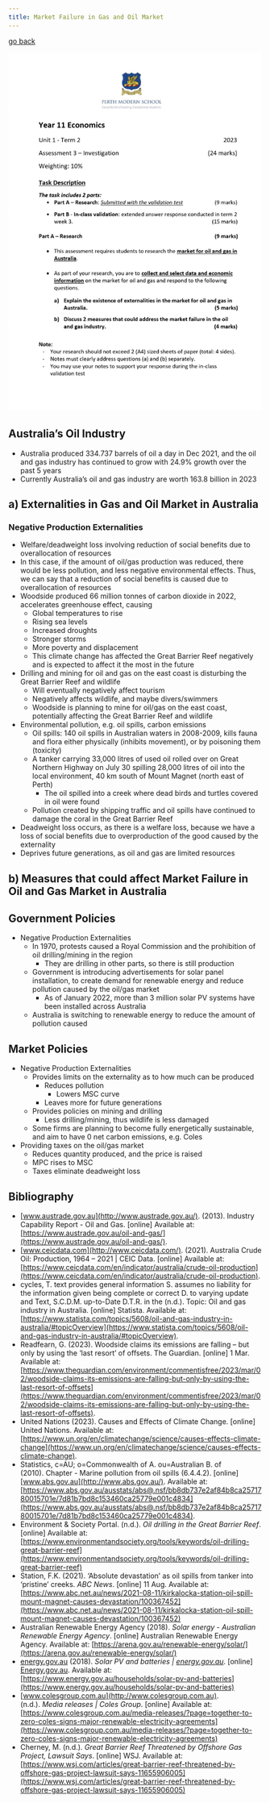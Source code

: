 ```yaml
---
title: Market Failure in Gas and Oil Market
---
```


[go back](11Subjects/11Economics.md)

![](11SubjectImages/Yr%2011%20%20Econs%20Assessment%203%202023_Investigation.docx_1.png)
## Australia’s Oil Industry

-   Australia produced 334.737 barrels of oil a day in Dec 2021, and the oil and gas industry has continued to grow with 24.9% growth over the past 5 years
-   Currently Australia’s oil and gas industry are worth 163.8 billion in 2023

## a) Externalities in Gas and Oil Market in Australia

### Negative Production Externalities

-   Welfare/deadweight loss involving reduction of social benefits due to overallocation of resources
-   In this case, if the amount of oil/gas production was reduced, there would be less pollution, and less negative environmental effects. Thus, we can say that a reduction of social benefits is caused due to overallocation of resources
-   Woodside produced 66 million tonnes of carbon dioxide in 2022, accelerates greenhouse effect, causing
    -   Global temperatures to rise
    -   Rising sea levels
    -   Increased droughts
    -   Stronger storms
    -   More poverty and displacement
    -   This climate change has affected the Great Barrier Reef negatively and is expected to affect it the most in the future
-   Drilling and mining for oil and gas on the east coast is disturbing the Great Barrier Reef and wildlife
    -   Will eventually negatively affect tourism
    -   Negatively affects wildlife, and maybe divers/swimmers
    -   Woodside is planning to mine for oil/gas on the east coast, potentially affecting the Great Barrier Reef and wildlife
-   Environmental pollution, e.g. oil spills, carbon emissions
    -   Oil spills: 140 oil spills in Australian waters in 2008-2009, kills fauna and flora either physically (inhibits movement), or by poisoning them (toxicity)
    -   A tanker carrying 33,000 litres of used oil rolled over on Great Northern Highway on July 30 spilling 28,000 litres of oil into the local environment, 40 km south of Mount Magnet (north east of Perth)
        -   The oil spilled into a creek where dead birds and turtles covered in oil were found
    -   Pollution created by shipping traffic and oil spills have continued to damage the coral in the Great Barrier Reef
-   Deadweight loss occurs, as there is a welfare loss, because we have a loss of social benefits due to overproduction of the good caused by the externality
-   Deprives future generations, as oil and gas are limited resources

## b) Measures that could affect Market Failure in Oil and Gas Market in Australia

## **************************************Government Policies**************************************

-   Negative Production Externalities
    -   In 1970, protests caused a Royal Commission and the prohibition of oil drilling/mining in the region
        -   They are drilling in other parts, so there is still production
    -   Government is introducing advertisements for solar panel installation, to create demand for renewable energy and reduce pollution caused by the oil/gas market
        -   As of January 2022, more than 3 million solar PV systems have been installed across Australia
    -   Australia is switching to renewable energy to reduce the amount of pollution caused

## **************************************Market Policies**************************************

-   Negative Production Externalities
    -   Provides limits on the externality as to how much can be produced
        -   Reduces pollution
            -   Lowers MSC curve
        -   Leaves more for future generations
    -   Provides policies on mining and drilling
        -   Less drilling/mining, thus wildlife is less damaged
    -   Some firms are planning to become fully energetically sustainable, and aim to have 0 net carbon emissions, e.g. Coles
-   Providing taxes on the oil/gas market
    -   Reduces quantity produced, and the price is raised
    -   MPC rises to MSC
    -   Taxes eliminate deadweight loss

## Bibliography

-   [www.austrade.gov.au](http://www.austrade.gov.au/). (2013). Industry Capability Report - Oil and Gas. [online] Available at: [](https://www.austrade.gov.au/oil-and-gas/)[https://www.austrade.gov.au/oil-and-gas/](https://www.austrade.gov.au/oil-and-gas/).
-   [www.ceicdata.com](http://www.ceicdata.com/). (2021). Australia Crude Oil: Production, 1964 – 2021 | CEIC Data. [online] Available at: [](https://www.ceicdata.com/en/indicator/australia/crude-oil-production)[https://www.ceicdata.com/en/indicator/australia/crude-oil-production](https://www.ceicdata.com/en/indicator/australia/crude-oil-production).
-   cycles, T. text provides general information S. assumes no liability for the information given being complete or correct D. to varying update and Text, S.C.D.M. up-to-Date D.T.R. in the (n.d.). Topic: Oil and gas industry in Australia. [online] Statista. Available at: [](https://www.statista.com/topics/5608/oil-and-gas-industry-in-australia/#topicOverview)[https://www.statista.com/topics/5608/oil-and-gas-industry-in-australia/#topicOverview](https://www.statista.com/topics/5608/oil-and-gas-industry-in-australia/#topicOverview).
-   Readfearn, G. (2023). Woodside claims its emissions are falling – but only by using the ‘last resort’ of offsets. The Guardian. [online] 1 Mar. Available at: [](https://www.theguardian.com/environment/commentisfree/2023/mar/02/woodside-claims-its-emissions-are-falling-but-only-by-using-the-last-resort-of-offsets)[https://www.theguardian.com/environment/commentisfree/2023/mar/02/woodside-claims-its-emissions-are-falling-but-only-by-using-the-last-resort-of-offsets](https://www.theguardian.com/environment/commentisfree/2023/mar/02/woodside-claims-its-emissions-are-falling-but-only-by-using-the-last-resort-of-offsets).
-   United Nations (2023). Causes and Effects of Climate Change. [online] United Nations. Available at: [](https://www.un.org/en/climatechange/science/causes-effects-climate-change)[https://www.un.org/en/climatechange/science/causes-effects-climate-change](https://www.un.org/en/climatechange/science/causes-effects-climate-change).
-   Statistics, c=AU; o=Commonwealth of A. ou=Australian B. of (2010). Chapter - Marine pollution from oil spills (6.4.4.2). [online] [www.abs.gov.au](http://www.abs.gov.au/). Available at: [](https://www.abs.gov.au/ausstats/abs@.nsf/bb8db737e2af84b8ca2571780015701e/7d81b7bd8c153460ca25779e001c4834)[https://www.abs.gov.au/ausstats/abs@.nsf/bb8db737e2af84b8ca2571780015701e/7d81b7bd8c153460ca25779e001c4834](https://www.abs.gov.au/ausstats/abs@.nsf/bb8db737e2af84b8ca2571780015701e/7d81b7bd8c153460ca25779e001c4834).
-   Environment & Society Portal. (n.d.). _Oil drilling in the Great Barrier Reef_. [online] Available at: [](https://www.environmentandsociety.org/tools/keywords/oil-drilling-great-barrier-reef)[https://www.environmentandsociety.org/tools/keywords/oil-drilling-great-barrier-reef](https://www.environmentandsociety.org/tools/keywords/oil-drilling-great-barrier-reef)
-   Station, F.K. (2021). ‘Absolute devastation’ as oil spills from tanker into ‘pristine’ creeks. _ABC News_. [online] 11 Aug. Available at: [](https://www.abc.net.au/news/2021-08-11/kirkalocka-station-oil-spill-mount-magnet-causes-devastation/100367452)[https://www.abc.net.au/news/2021-08-11/kirkalocka-station-oil-spill-mount-magnet-causes-devastation/100367452](https://www.abc.net.au/news/2021-08-11/kirkalocka-station-oil-spill-mount-magnet-causes-devastation/100367452)
-   Australian Renewable Energy Agency (2018). _Solar energy - Australian Renewable Energy Agency_. [online] Australian Renewable Energy Agency. Available at: [](https://arena.gov.au/renewable-energy/solar/)[https://arena.gov.au/renewable-energy/solar/](https://arena.gov.au/renewable-energy/solar/)
-   [energy.gov.au](http://energy.gov.au) (2018). _Solar PV and batteries | [energy.gov.au](http://energy.gov.au)_. [online] [Energy.gov.au](http://Energy.gov.au). Available at: [](https://www.energy.gov.au/households/solar-pv-and-batteries)[https://www.energy.gov.au/households/solar-pv-and-batteries](https://www.energy.gov.au/households/solar-pv-and-batteries)
-   [www.colesgroup.com.au](http://www.colesgroup.com.au). (n.d.). _Media releases | Coles Group_. [online] Available at: [](https://www.colesgroup.com.au/media-releases/?page=together-to-zero-coles-signs-major-renewable-electricity-agreements)[https://www.colesgroup.com.au/media-releases/?page=together-to-zero-coles-signs-major-renewable-electricity-agreements](https://www.colesgroup.com.au/media-releases/?page=together-to-zero-coles-signs-major-renewable-electricity-agreements)
-   Cherney, M. (n.d.). _Great Barrier Reef Threatened by Offshore Gas Project, Lawsuit Says_. [online] WSJ. Available at: [](https://www.wsj.com/articles/great-barrier-reef-threatened-by-offshore-gas-project-lawsuit-says-11655906005)[https://www.wsj.com/articles/great-barrier-reef-threatened-by-offshore-gas-project-lawsuit-says-11655906005](https://www.wsj.com/articles/great-barrier-reef-threatened-by-offshore-gas-project-lawsuit-says-11655906005)

‌

‌

‌

‌